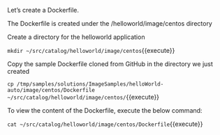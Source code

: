 
Let’s create a Dockerfile. 

The Dockerfile is created under the /helloworld/image/centos directory

Create a directory for the helloworld application

`mkdir ~/src/catalog/helloworld/image/centos`{{execute}}

Copy the sample Dockerfile cloned from GitHub in the directory we just created

`cp /tmp/samples/solutions/ImageSamples/helloWorld-auto/image/centos/Dockerfile  ~/src/catalog/helloworld/image/centos/`{{execute}}

To view the content of the Dockerfile, execute the below command:

`cat ~/src/catalog/helloworld/image/centos/Dockerfile`{{execute}}
